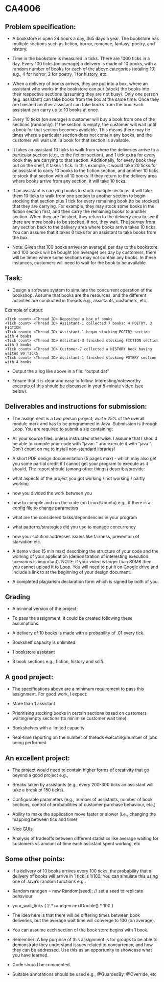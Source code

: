 # CA4006
## Problem specification:
- A bookstore is open 24 hours a day, 365 days a year. The bookstore has multiple sections such as fiction, horror, romance, fantasy, poetry, and history.

-  Time in the bookstore is measured in ticks. There are 1000 ticks in a day. Every 100 ticks (on average) a delivery is made of 10 books, with a random number of books for each of the above categories (totaling 10) e.g., 4 for horror, 2 for poetry, 1 for history, etc.

- When a delivery of books arrives, they are put into a box, where an assistant who works in the bookstore can put (stock) the books into their respective sections (assuming they are not busy). Only one person (e.g. assistant) can take books from the box at the same time. Once they are finished another assistant can take books from the box. Each assistant can carry up to 10 books at once. 

- Every 10 ticks (on average) a customer will buy a book from one of the sections (randomly). If the section is empty, the customer will wait until a book for that section becomes available. This means there may be times where a particular section does not contain any books, and the customer will wait until a book for that section is available.  

- It takes an assistant 10 ticks to walk from where the deliveries arrive to a particular section (e.g., to the fiction section), and 1 tick extra for every book they are carrying to that section. Additionally, for every book they put on the shelf, it takes 1 tick. In this example, it would take 20 ticks for an assistant to carry 10 books to the fiction section, and another 10 ticks to stock that section with all 10 books. If they return to the delivery area where books arrive from any section, it will take 10 ticks. 

- If an assistant is carrying books to stock multiple sections, it will take them 10 ticks to walk from one section to another section to begin stocking that section plus 1 tick for every remaining book (to be stocked) that they are carrying. For example, they may stock some books in the fiction section first, and then carry the remaining books to another section. When they are finished, they return to the delivery area to see if there are more books to be stocked, if not, they wait. The journey from any section back to the delivery area where books arrive takes 10 ticks. You can assume that it takes 0 ticks for an assistant to  take books from the box.

- Note: Given that 100 books arrive (on average) per day to the bookstore, and 100 books will be bought (on average) per day by customers, there will be times where some sections may not contain any books. In these instances, customers will need to wait for the book to be available
## Task:
- Design a software system to simulate the concurrent operation of the bookshop. Assume that books are the resources, and the different activities are conducted in threads e.g., assistants, customers, etc. 


Example of output:

```
<Tick count> <Thread ID> Deposited a box of books 
<Tick count> <Thread ID> Assistant-1 collected 7 books: 4 POETRY, 3 FICTION
<Tick count> <Thread ID> Assistant-1 began stocking POETRY section with 4 books
<Tick count> <Thread ID> Assistant-3 finished stocking FICTION section with 3 books
<Tick count> <Thread ID> Customer-7 collected a HISTORY book having waited 90 TICKS
<Tick count> <Thread ID> Assistant-1 finished stocking POTERY section with 4 books
```

- Output the a log like above in a file: “output.dat”

- Ensure that it is clear and easy to follow. Interesting/noteworthy excerpts of this should be discussed in your 5-minute video (see below).
## Deliverables and instructions for submission: 
- The assignment is a two person project, worth 25% of the overall module mark and has to be programmed in Java. Submission is through Loop. You are required to submit a zip containing: 

- All your source files: unless instructed otherwise. I assume that I should be able to compile your code with “javac “ and execute it with “java ”. Don’t count on me to install non-standard libraries! 

- A short PDF design documentation (5 pages max) - which may also get you some partial credit if I cannot get your program to execute as it should. The report should (among other things) describe/provide: 

- what aspects of the project you got working / not working / partly working

- how you divided the work between you 

- how to compile and run the code (on Linux/Ubuntu) e.g., if there is a config file to change parameters

- what are the considered tasks/dependencies in your program 

- what patterns/strategies did you use to manage concurrency 

- how your solution addresses issues like fairness, prevention of starvation etc. 

- A demo video (5 min max) describing the structure of your code and the working of your application (demonstration of interesting execution scenarios is important). NOTE: if your video is larger than 80MB then you cannot upload it to Loop. You will need to put it on Google drive and include a link to at the beginning of your design document. 

- A completed plagiarism declaration form which is signed by both of you. 

## Grading 
- A minimal version of the project: 
- To pass the assignment, it could be created following these assumptions: 

- A delivery of 10 books is made with a probability of .01 every tick. 

- Bookshelf capacity is unlimited 

- 1 bookstore assistant

- 3 book sections e.g., fiction, history and scifi.


## A good project: 
- The specifications above are a minimum requirement to pass this assignment. For good work, I expect: 

- More than 1 assistant 

- Prioritising stocking books in certain sections based on customers waiting/empty sections (to minimise customer wait time)

- Bookshelves with a limited capacity

- Real-time reporting on the number of threads executing/number of jobs being performed 


## An excellent project: 
- The project would need to contain higher forms of creativity that go beyond a good project e.g., 

- Breaks taken by assistants (e.g., every 200-300 ticks an assistant will take a break of 150 ticks). 

- Configurable parameters (e.g., number of assistants, number of book sections, control of probabilities of customer purchase behaviour, etc.) 

- Ability to make the application move faster or slower (i.e., changing the mapping between tics and time) 

- Nice GUIs 

- Analysis of tradeoffs between different statistics like average waiting for customers vs amount of time each assistant spent working, etc


## Some other points:
- If a delivery of 10 books arrives every 100 ticks, the probability that a delivery of books will arrive in 1 tick is 1/100. You can simulate this using one of Java’s random functions e.g.:

- Random randgen = new Random(seed); //  set a seed to replicate behaviour

- your_wait_ticks ( 2 * randgen.nextDouble() * 100 )

- The idea here is that there will be differing times between book deliveries, but the average wait time will converge to 100 (on average).

- You can assume each section of the book store begins with 1 book.

- Remember: A key purpose of this assignment is for groups to be able to demonstrate they understand issues related to concurrency, and how they can be addressed. Use this as an opportunity to showcase what you have learned.

- Code should be commented.

- Suitable annotations should be used e.g., @GuardedBy, @Override, etc 

